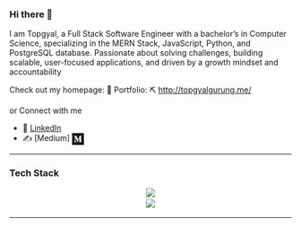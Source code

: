 

### Hi there 👋 
I am Topgyal, a Full Stack Software Engineer with a bachelor’s in Computer Science, specializing in the MERN Stack, JavaScript, Python, and PostgreSQL database. Passionate about solving challenges, building scalable, user-focused applications, and driven by a growth mindset and  accountability

Check out my homepage:
💼 Portfolio: ⛏️ http://topgyalgurung.me/

or Connect with me

- 💼 [LinkedIn](https://www.linkedin.com/in/timmy-omahony/)
- ✍️ [Medium] <a href="https://topgyalgurung.medium.com">
  <img align="center" alt="Topgyal Tsering Medium" width="21px" src="https://raw.githubusercontent.com/edent/SuperTinyIcons/099dc12b59179d07d534069bc8551718f786d91a/images/svg/medium.svg" /> 
</a>

----------

### Tech Stack

<div align="center"> <img src="https://skillicons.dev/icons?i=js,react,typescript,next,css,html,tailwindcss,express,nodejs,python,flask" /> </div> <div align="center"> <img src="https://skillicons.dev/icons?i=mongodb,sqlite,postgres,redis,bash,linux,git,docker,postman" /> </div>

----------
